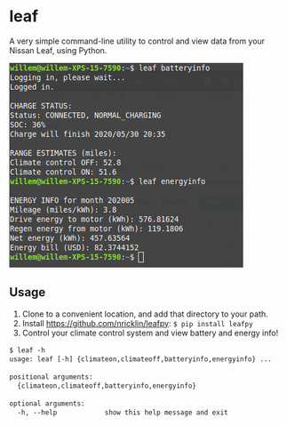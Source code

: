 # leaf
A very simple command-line utility to control and view data from your Nissan Leaf, using Python.

![example](https://github.com/willemcvu/leaf/blob/master/example.png)


## Usage
1. Clone to a convenient location, and add that directory to your path.
2. Install https://github.com/nricklin/leafpy: `$ pip install leafpy`
3. Control your climate control system and view battery and energy info!

```
$ leaf -h
usage: leaf [-h] {climateon,climateoff,batteryinfo,energyinfo} ...

positional arguments:
  {climateon,climateoff,batteryinfo,energyinfo}

optional arguments:
  -h, --help            show this help message and exit
```
